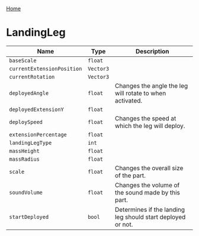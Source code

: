 [Home](https://wnp78.github.io/Sr2Xml/)

# LandingLeg


|Name|Type|Description|
|--|--|--|
|`baseScale`|`float`||
|`currentExtensionPosition`|`Vector3`||
|`currentRotation`|`Vector3`||
|`deployedAngle`|`float`|Changes the angle the leg will rotate to when activated.|
|`deployedExtensionY`|`float`||
|`deploySpeed`|`float`|Changes the speed at which the leg will deploy.|
|`extensionPercentage`|`float`||
|`landingLegType`|`int`||
|`massHeight`|`float`||
|`massRadius`|`float`||
|`scale`|`float`|Changes the overall size of the part.|
|`soundVolume`|`float`|Changes the volume of the sound made by this part.|
|`startDeployed`|`bool`|Determines if the landing leg should start deployed or not.|


